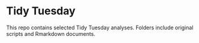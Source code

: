 # Tidy Tuesday

This repo contains selected Tidy Tuesday analyses. Folders include original scripts and Rmarkdown documents. 
